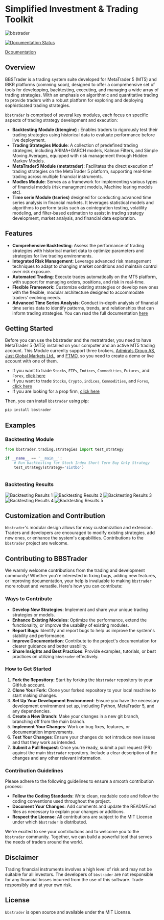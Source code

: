 # Simplified Investment & Trading Toolkit
![bbstrader](https://github.com/bbalouki/bbstrader/blob/main/assets/bbstrader_logo.png?raw=true)

[![Documentation Status](https://readthedocs.org/projects/bbstrader/badge/?version=latest)](https://bbstrader.readthedocs.io/en/latest/?badge=latest)

[Dcoumentation](https://bbstrader.readthedocs.io/en/latest/index.html)

## Overview

BBSTrader is a trading system suite developed for MetaTrader 5 (MT5) and IBKR platforms (comming soon), designed to offer a comprehensive set of tools for developping, backtesting, executing, and managing a wide array of trading strategies. With an emphasis on algorithmic and quantitative trading to provide traders with a robust platform for exploring and deploying sophisticated trading strategies.

`bbstrader` is comprised of several key modules, each focus on specific aspects of trading strategy development and execution:

- **Backtesting Module (btengine)** : Enables traders to rigorously test their trading strategies using historical data to evaluate performance before live deployment.
- **Trading Strategies Module**: A collection of predefined trading strategies, including ARIMA+GARCH models, Kalman Filters, and Simple Moving Averages, equipped with risk management through Hidden Markov Models.
- **MetaTrader5 Module (metatrader)**: Facilitates the direct execution of trading strategies on the MetaTrader 5 platform, supporting real-time trading across multiple financial instruments.
- **Modles Module**: Serves as a framework for implementing various types of financial models (risk managment models, Machine learing models etc).
- **Time serie Module (tseries)** designed for conducting advanced time series analysis in financial markets. 
It leverages statistical models and algorithms to perform tasks such as cointegration testing, volatility modeling, and filter-based estimation to assist in trading strategy development, market analysis, and financial data exploration.

## Features

- **Comprehensive Backtesting**: Assess the performance of trading strategies with historical market data to optimize parameters and strategies for live trading environments.
- **Integrated Risk Management**: Leverage advanced risk management techniques to adapt to changing market conditions and maintain control over risk exposure.
- **Automated Trading**: Execute trades automatically on the MT5 platform, with support for managing orders, positions, and risk in real-time.
- **Flexible Framework**: Customize existing strategies or develop new ones with the flexible, modular architecture designed to accommodate traders' evolving needs.
- **Advanced Time Series Analysis**: Conduct in-depth analysis of financial time series data to identify patterns, trends, and relationships that can inform trading strategies.
You can read the full documentation [here](https://bbstrader.readthedocs.io/en/latest/index.html)

## Getting Started

Before you can use the bbstrader and the metratrader, you need to have MetaTrader 5 (MT5) installed on your computer and an active MT5 trading account. 
This Module currenlty support three brokers, [Admirals Group AS](https://cabinet.a-partnership.com/visit/?bta=35537&brand=admiralmarkets), [Just Global Markets Ltd.](https://one.justmarkets.link/a/tufvj0xugm/registration/trader), and [FTMO](https://trader.ftmo.com/?affiliates=JGmeuQqepAZLMcdOEQRp), so you need to create a demo or live account with one of them.
* If you want to trade `Stocks`, `ETFs`, `Indices`, `Commodities`, `Futures`, and `Forex`, [click here](https://cabinet.a-partnership.com/visit/?bta=35537&brand=admiralmarkets)
* If you want to trade `Stocks`, `Crypto`, `indices`, `Commodities`, and `Forex`, [click here](https://one.justmarkets.link/a/tufvj0xugm/registration/trader)
* If you are looking for a prop firm, [click here](https://trader.ftmo.com/?affiliates=JGmeuQqepAZLMcdOEQRp)

Then, you can install `bbstrader` using pip:
```bash
pip install bbstrader
```

## Examples
### Backtesting Module
```python
from bbstrader.trading.strategies import test_strategy

if __name__ == '__main__':
    # Run backtesting for Stock Index Short Term Buy Only Strategy
    test_strategy(strategy='sistbo')
    
```
### Backtesting Results
![Backtesting Results 1](https://github.com/bbalouki/bbstrader/blob/main/assets/bbs_.png?raw=true)
![Backtesting Results 2](https://github.com/bbalouki/bbstrader/blob/main/assets/qs_metrics_1.png?raw=true)
![Backtesting Results 3](https://github.com/bbalouki/bbstrader/blob/main/assets/qs_metrics_2.png?raw=true)
![Backtesting Results 4](https://github.com/bbalouki/bbstrader/blob/main/assets/qs_plots_1_.png?raw=true)
![Backtesting Results 5](https://github.com/bbalouki/bbstrader/blob/main/assets/qs_plots_2_.png?raw=true)

## Customization and Contribution

`bbstrader`'s modular design allows for easy customization and extension. Traders and developers are encouraged to modify existing strategies, add new ones, or enhance the system's capabilities. Contributions to the `bbstrader` project are welcome.

## Contributing to BBSTrader

We warmly welcome contributions from the trading and development community! Whether you're interested in fixing bugs, adding new features, or improving documentation, your help is invaluable to making `bbstrader` more robust and versatile. Here's how you can contribute:

### Ways to Contribute

- **Develop New Strategies**: Implement and share your unique trading strategies or models.
- **Enhance Existing Modules**: Optimize the performance, extend the functionality, or improve the usability of existing modules.
- **Report Bugs**: Identify and report bugs to help us improve the system's stability and performance.
- **Improve Documentation**: Contribute to the project's documentation for clearer guidance and better usability.
- **Share Insights and Best Practices**: Provide examples, tutorials, or best practices on utilizing `bbstrader` effectively.

### How to Get Started

1. **Fork the Repository**: Start by forking the `bbstrader` repository to your GitHub account.
2. **Clone Your Fork**: Clone your forked repository to your local machine to start making changes.
3. **Set Up Your Development Environment**: Ensure you have the necessary development environment set up, including Python, MetaTrader 5, and any dependencies.
4. **Create a New Branch**: Make your changes in a new git branch, branching off from the main branch.
5. **Implement Your Changes**: Work on bug fixes, features, or documentation improvements.
6. **Test Your Changes**: Ensure your changes do not introduce new issues and that they work as intended.
7. **Submit a Pull Request**: Once you're ready, submit a pull request (PR) against the main `bbstrader` repository. Include a clear description of the changes and any other relevant information.

### Contribution Guidelines

Please adhere to the following guidelines to ensure a smooth contribution process:

- **Follow the Coding Standards**: Write clean, readable code and follow the coding conventions used throughout the project.
- **Document Your Changes**: Add comments and update the README.md files as necessary to explain your changes or additions.
- **Respect the License**: All contributions are subject to the MIT License under which `bbstrader` is distributed.

We're excited to see your contributions and to welcome you to the `bbstrader` community. Together, we can build a powerful tool that serves the needs of traders around the world.


## Disclaimer

Trading financial instruments involves a high level of risk and may not be suitable for all investors. The developers of `bbstrader` are not responsible for any financial losses incurred from the use of this software. Trade responsibly and at your own risk.

## License
`bbstrader` is open source and available under the MIT License.
